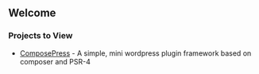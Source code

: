 ## Welcome

### Projects to View ###

* [ComposePress](/composepress) - A simple, mini wordpress plugin framework based on composer and PSR-4
